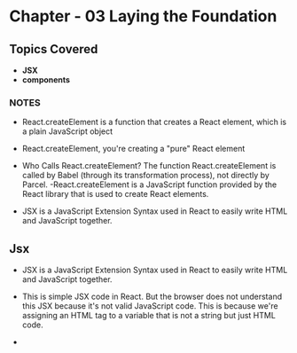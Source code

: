 # Chapter - 03 Laying the Foundation 

## Topics Covered
 - **JSX**
 - **components**
    
### NOTES
  - React.createElement is a function that creates a React element, which is a plain JavaScript object
  - React.createElement, you're creating a "pure" React element

  - Who Calls React.createElement?
The function React.createElement is called by Babel (through its transformation process), not directly by Parcel. 
-React.createElement is a JavaScript function provided by the React library that is used to create React elements.

- JSX is a JavaScript Extension Syntax used in React to easily write HTML and JavaScript together.


## Jsx    
- JSX is a JavaScript Extension Syntax used in React to easily write HTML and JavaScript together.

- This is simple JSX code in React. But the browser does not understand this JSX because it's not valid JavaScript code. This is because we're assigning an HTML tag to a variable that is not a string but just HTML code.

- 
